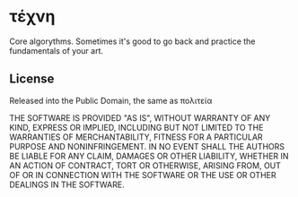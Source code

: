 # τέχνη 
  Core algorythms.  Sometimes it's good to go back and practice the 
  fundamentals of your art.

## License

Released into the Public Domain, the same as πολιτεία

THE SOFTWARE IS PROVIDED "AS IS", WITHOUT WARRANTY OF ANY KIND,
EXPRESS OR IMPLIED, INCLUDING BUT NOT LIMITED TO THE WARRANTIES OF
MERCHANTABILITY, FITNESS FOR A PARTICULAR PURPOSE AND NONINFRINGEMENT.
IN NO EVENT SHALL THE AUTHORS BE LIABLE FOR ANY CLAIM, DAMAGES OR
OTHER LIABILITY, WHETHER IN AN ACTION OF CONTRACT, TORT OR OTHERWISE,
ARISING FROM, OUT OF OR IN CONNECTION WITH THE SOFTWARE OR THE USE OR
OTHER DEALINGS IN THE SOFTWARE.
